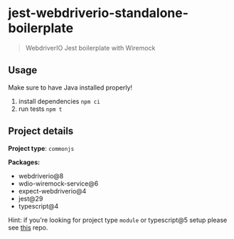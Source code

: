 # jest-webdriverio-standalone-boilerplate

> WebdriverIO Jest boilerplate with Wiremock

## Usage

Make sure to have Java installed properly!

1. install dependencies `npm ci`
2. run tests `npm t`

## Project details

**Project type**: `commonjs`

**Packages:**

- webdriverio@8
- wdio-wiremock-service@6
- expect-webdriverio@4
- jest@29
- typescript@4

Hint: if you're looking for project type `module` or typescript@5 setup please see [this](https://github.com/mgrybyk/wdio-jest-boilerplate) repo.
